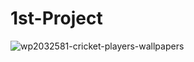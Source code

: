 # 1st-Project
![wp2032581-cricket-players-wallpapers](https://user-images.githubusercontent.com/115935467/201522669-07717973-7318-4661-93a5-5ad3281910f0.jpg)
